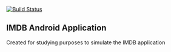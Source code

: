 [![Build Status](https://app.bitrise.io/app/625ba5cf921d25f3/status.svg?token=HxzSz79O4C1oWX-Xqk788Q&branch=master)](https://app.bitrise.io/app/625ba5cf921d25f3/status.svg?token=HxzSz79O4C1oWX-Xqk788Q&branch=master)

## IMDB Android Application

Created for studying purposes to simulate the IMDB application
